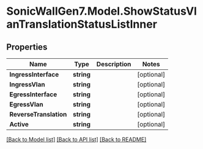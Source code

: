 # SonicWallGen7.Model.ShowStatusVlanTranslationStatusListInner

## Properties

Name | Type | Description | Notes
------------ | ------------- | ------------- | -------------
**IngressInterface** | **string** |  | [optional] 
**IngressVlan** | **string** |  | [optional] 
**EgressInterface** | **string** |  | [optional] 
**EgressVlan** | **string** |  | [optional] 
**ReverseTranslation** | **string** |  | [optional] 
**Active** | **string** |  | [optional] 

[[Back to Model list]](../README.md#documentation-for-models) [[Back to API list]](../README.md#documentation-for-api-endpoints) [[Back to README]](../README.md)

